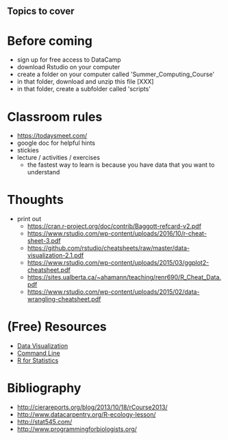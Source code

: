 Topics to cover
---

# Before coming
- sign up for free access to DataCamp
- download Rstudio on your computer
- create a folder on your computer called 'Summer_Computing_Course'
- in that folder, download and unzip this file [XXX]
- in that folder, create a subfolder called 'scripts'

# Classroom rules
- https://todaysmeet.com/
- google doc for helpful hints
- stickies
- lecture / activities / exercises
	- the fastest way to learn is because you have data that you want to understand

# Thoughts
- print out
	- https://cran.r-project.org/doc/contrib/Baggott-refcard-v2.pdf
	- https://www.rstudio.com/wp-content/uploads/2016/10/r-cheat-sheet-3.pdf
	- https://github.com/rstudio/cheatsheets/raw/master/data-visualization-2.1.pdf
	- https://www.rstudio.com/wp-content/uploads/2015/03/ggplot2-cheatsheet.pdf
	- https://sites.ualberta.ca/~ahamann/teaching/renr690/R_Cheat_Data.pdf
	- https://www.rstudio.com/wp-content/uploads/2015/02/data-wrangling-cheatsheet.pdf

# (Free) Resources
- [Data Visualization](http://serialmentor.com/dataviz/)
- [Command Line](http://rik.smith-unna.com/command_line_bootcamp/?id=y3shhd1a5n)
- [R for Statistics](https://cran.r-project.org/doc/contrib/Verzani-SimpleR.pdf)

# Bibliography
- http://cierareports.org/blog/2013/10/18/rCourse2013/
- http://www.datacarpentry.org/R-ecology-lesson/
- http://stat545.com/
- http://www.programmingforbiologists.org/